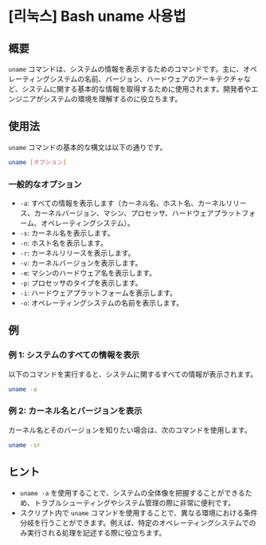 # [리눅스] Bash uname 사용법

## 概要
`uname` コマンドは、システムの情報を表示するためのコマンドです。主に、オペレーティングシステムの名前、バージョン、ハードウェアのアーキテクチャなど、システムに関する基本的な情報を取得するために使用されます。開発者やエンジニアがシステムの環境を理解するのに役立ちます。

## 使用法
`uname` コマンドの基本的な構文は以下の通りです。

```bash
uname [オプション]
```

### 一般的なオプション
- `-a`: すべての情報を表示します（カーネル名、ホスト名、カーネルリリース、カーネルバージョン、マシン、プロセッサ、ハードウェアプラットフォーム、オペレーティングシステム）。
- `-s`: カーネル名を表示します。
- `-n`: ホスト名を表示します。
- `-r`: カーネルリリースを表示します。
- `-v`: カーネルバージョンを表示します。
- `-m`: マシンのハードウェア名を表示します。
- `-p`: プロセッサのタイプを表示します。
- `-i`: ハードウェアプラットフォームを表示します。
- `-o`: オペレーティングシステムの名前を表示します。

## 例
### 例 1: システムのすべての情報を表示
以下のコマンドを実行すると、システムに関するすべての情報が表示されます。

```bash
uname -a
```

### 例 2: カーネル名とバージョンを表示
カーネル名とそのバージョンを知りたい場合は、次のコマンドを使用します。

```bash
uname -sr
```

## ヒント
- `uname -a` を使用することで、システムの全体像を把握することができるため、トラブルシューティングやシステム管理の際に非常に便利です。
- スクリプト内で `uname` コマンドを使用することで、異なる環境における条件分岐を行うことができます。例えば、特定のオペレーティングシステムでのみ実行される処理を記述する際に役立ちます。